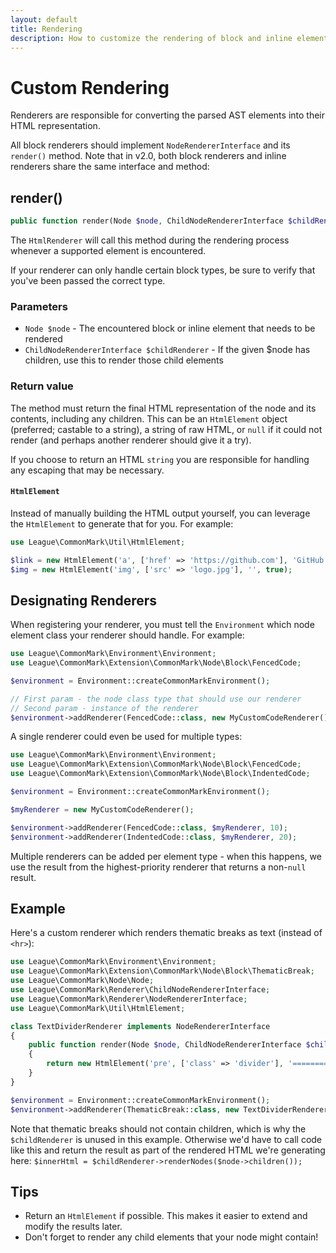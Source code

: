 ```yaml
---
layout: default
title: Rendering
description: How to customize the rendering of block and inline elements
---
```


# Custom Rendering

Renderers are responsible for converting the parsed AST elements into their HTML representation.

All block renderers should implement `NodeRendererInterface` and its `render()` method.  Note that in v2.0, both
block renderers and inline renderers share the same interface and method:

## render()

```php
public function render(Node $node, ChildNodeRendererInterface $childRenderer);
```

The `HtmlRenderer` will call this method during the rendering process whenever a supported element is encountered.

If your renderer can only handle certain block types, be sure to verify that you've been passed the correct type.

### Parameters

- `Node $node` - The encountered block or inline element that needs to be rendered
- `ChildNodeRendererInterface $childRenderer` - If the given $node has children, use this to render those child elements

### Return value

The method must return the final HTML representation of the node and its contents, including any children. This can be an `HtmlElement` object (preferred; castable to a string), a string of raw HTML, or `null` if it could not render (and perhaps another renderer should give it a try).

If you choose to return an HTML `string` you are responsible for handling any escaping that may be necessary.

#### `HtmlElement`

Instead of manually building the HTML output yourself, you can leverage the `HtmlElement` to generate that for you.  For example:

```php
use League\CommonMark\Util\HtmlElement;

$link = new HtmlElement('a', ['href' => 'https://github.com'], 'GitHub');
$img = new HtmlElement('img', ['src' => 'logo.jpg'], '', true);
```

## Designating Renderers

When registering your renderer, you must tell the `Environment` which node element class your renderer should handle. For example:

```php
use League\CommonMark\Environment\Environment;
use League\CommonMark\Extension\CommonMark\Node\Block\FencedCode;

$environment = Environment::createCommonMarkEnvironment();

// First param - the node class type that should use our renderer
// Second param - instance of the renderer
$environment->addRenderer(FencedCode::class, new MyCustomCodeRenderer());
```

A single renderer could even be used for multiple types:

```php
use League\CommonMark\Environment\Environment;
use League\CommonMark\Extension\CommonMark\Node\Block\FencedCode;
use League\CommonMark\Extension\CommonMark\Node\Block\IndentedCode;

$environment = Environment::createCommonMarkEnvironment();

$myRenderer = new MyCustomCodeRenderer();

$environment->addRenderer(FencedCode::class, $myRenderer, 10);
$environment->addRenderer(IndentedCode::class, $myRenderer, 20);
```

Multiple renderers can be added per element type - when this happens, we use the result from the highest-priority renderer that returns a non-`null` result.

## Example

Here's a custom renderer which renders thematic breaks as text (instead of `<hr>`):

```php
use League\CommonMark\Environment\Environment;
use League\CommonMark\Extension\CommonMark\Node\Block\ThematicBreak;
use League\CommonMark\Node\Node;
use League\CommonMark\Renderer\ChildNodeRendererInterface;
use League\CommonMark\Renderer\NodeRendererInterface;
use League\CommonMark\Util\HtmlElement;

class TextDividerRenderer implements NodeRendererInterface
{
    public function render(Node $node, ChildNodeRendererInterface $childRenderer)
    {
        return new HtmlElement('pre', ['class' => 'divider'], '==============================');
    }
}

$environment = Environment::createCommonMarkEnvironment();
$environment->addRenderer(ThematicBreak::class, new TextDividerRenderer());
```

Note that thematic breaks should not contain children, which is why the `$childRenderer` is unused in this example.  Otherwise we'd have to call code like this and return the result as part of the rendered HTML we're generating here: `$innerHtml = $childRenderer->renderNodes($node->children());`

## Tips

- Return an `HtmlElement` if possible. This makes it easier to extend and modify the results later.
- Don't forget to render any child elements that your node might contain!
